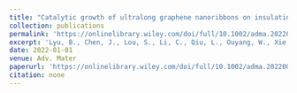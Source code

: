 ```yaml
---
title: "Catalytic growth of ultralong graphene nanoribbons on insulating substrates"
collection: publications
permalink: 'https://onlinelibrary.wiley.com/doi/full/10.1002/adma.202200956'
excerpt: 'Lyu, B., Chen, J., Lou, S., Li, C., Qiu, L., Ouyang, W., Xie, J., Mitchell, I., Wu, T., Deng, A., Hu, C., Zhou, X., Shen, P., Ma, S., Wu, Z., Watanabe, K., Taniguchi, T., Wang, X., Liang, Q., Jia, J., Urbakh, M., Hod, O., Ding, F., Wang, S., Shi, Z. Adv. Mater. 2022, 34, 2200956.'
date: 2022-01-01
venue: Adv. Mater
paperurl: 'https://onlinelibrary.wiley.com/doi/full/10.1002/adma.202200956'
citation: none
---
```


